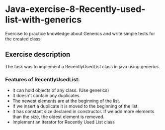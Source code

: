 # Java-exercise-8-Recently-used-list-with-generics
Exercise to practice knowledge about Generics and write simple tests for the created class.

## Exercise description
The task was to implement a RecentlyUsedList class in java using generics.

### Features of RecentlyUsedList:

* It can hold objects of any class. (Use generics)
* It doesn't contain any duplicates.
* The newest elements are at the beginning of the list.
* If we insert a duplicate it is moved to the beginning of the list.
* It has constant size declared in constructor. If we add more elements than the size, the oldest element is removed.
* Implement an Iterator for Recently Used List class
